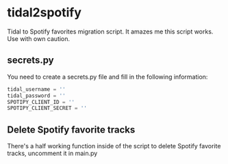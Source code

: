 # tidal2spotify
Tidal to Spotify favorites migration script. It amazes me this script works. Use with own caution.

## secrets.py
You need to create a secrets.py file and fill in the following information:

```python
tidal_username = ''
tidal_password = ''
SPOTIPY_CLIENT_ID = ''
SPOTIPY_CLIENT_SECRET = ''
```

## Delete Spotify favorite tracks

There's a half working function inside of the script to delete Spotify favorite tracks, uncomment it in main.py
